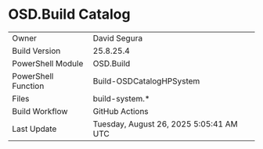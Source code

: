 ﻿# OSD.Build Catalog

| | |
|-|-|
| Owner | David Segura |
| Build Version | 25.8.25.4 |
| PowerShell Module | OSD.Build |
| PowerShell Function | Build-OSDCatalogHPSystem |
| Files | build-system.* |
| Build Workflow | GitHub Actions |
| Last Update | Tuesday, August 26, 2025 5:05:41 AM UTC |
